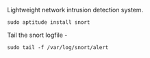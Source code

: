 Lightweight network intrusion detection system.

`sudo aptitude install snort`

Tail the snort logfile - 

`sudo tail -f /var/log/snort/alert`
